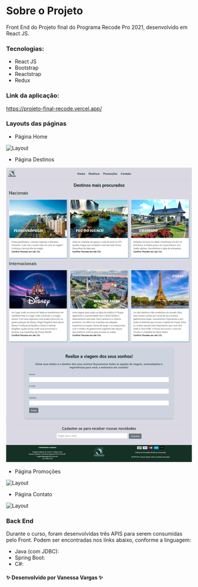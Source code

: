# Sobre o Projeto

Front End do Projeto final do Programa Recode Pro 2021, desenvolvido em React JS.

### Tecnologias:
- React JS
- Bootstrap
- Reactstrap
- Redux

### Link da aplicação:
  https://projeto-final-recode.vercel.app/

### Layouts das páginas

- Página Home

![Layout](https://github.com/VanessaVargas/desafio-mod4/blob/master/src/img/pag-home.png)

- Página Destinos

![Layout](https://github.com/VanessaVargas/ativ-mod5-Recode/blob/master/src/img/pag-destinos.png)

- Página Promoções

![Layout](https://github.com/VanessaVargas/desafio-mod4/blob/master/src/img/pag-promocoes.png)

- Página Contato

![Layout](https://github.com/VanessaVargas/desafio-mod4/blob/master/src/img/pag-contato.png)

### Back End
Durante o curso, foram desenvolvidas três APIS para serem consumidas pelo Front. Podem ser encontradas nos links abaixo, conforme a linguagem:
- Java (com JDBC):
- Spring Boot:
- C#:

#### ✨ Desenvolvido por Vanessa Vargas ✨
